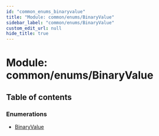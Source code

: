 ```yaml
---
id: "common_enums_binaryvalue"
title: "Module: common/enums/BinaryValue"
sidebar_label: "common/enums/BinaryValue"
custom_edit_url: null
hide_title: true
---
```


# Module: common/enums/BinaryValue

## Table of contents

### Enumerations

- [BinaryValue](../enums/common_enums_binaryvalue.binaryvalue.md)
